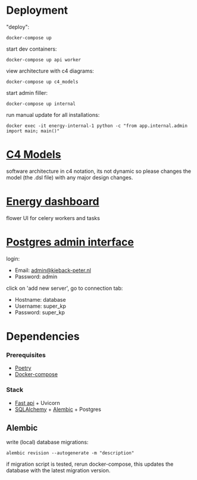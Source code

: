 # Deployment

"deploy":

    docker-compose up

start dev containers:

    docker-compose up api worker

view architecture with c4 diagrams:

    docker-compose up c4_models

start admin filler:

    docker-compose up internal

run manual update for all installations:

    docker exec -it energy-internal-1 python -c "from app.internal.admin import main; main()"


# [C4 Models](http://localhost:4444)

software architecture in c4 notation, its not dynamic so please changes the model (the .dsl file) with any major design changes.

# [Energy dashboard](http://localhost:5555)

flower UI for celery workers and tasks

# [Postgres admin interface](http://localhost:8080)

login:

- Email: admin@kieback-peter.nl
- Password: admin

click on 'add new server', go to connection tab:

- Hostname: database
- Username: super_kp
- Password: super_kp

# Dependencies

### Prerequisites

- [Poetry](https://python-poetry.org/docs/#installation)
- [Docker-compose](https://docs.docker.com/compose/)

### Stack

- [Fast api](https://fastapi.tiangolo.com/) + Uvicorn
- [SQLAlchemy](https://sqlalchemy.org) + [Alembic](https://alembic.sqlalchemy.org/en/latest/tutorial.html#the-migration-environment) + Postgres


## Alembic

write (local) database migrations:

    alembic revision --autogenerate -m "description"

if migration script is tested, rerun docker-compose, this updates the database with the latest migration version.
